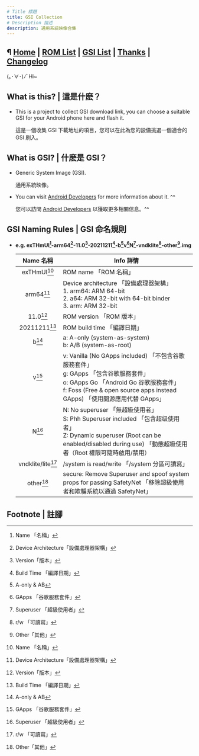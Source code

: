 ```yaml
---
# Title 標題
title: GSI Collection
# Description 描述
description: 通用系統映像合集
---
```


¶ [Home](./) | [ROM List](./docs/all-roms.md) | [GSI List](./docs/dl-aoslevel.md) | [Thanks](./docs/thanks.md) | [Changelog](./docs/changelog.md)
---

(｡･∀･)ﾉﾞHi~

## What is this? | 這是什麽？

- This is a project to collect GSI download link, you can choose a suitable GSI for your Android phone here and flash it.

  這是一個收集 GSI 下載地址的項目，您可以在此為您的設備挑選一個適合的 GSI 刷入。

## What is GSI? | 什麽是 GSI？

- Generic System Image (GSI).

  通用系統映像。

- You can visit [Android Developers](https://developer.android.com/topic/generic-system-image) for more information about it. ^^

  您可以訪問 [Android Developers](https://developer.android.com/topic/generic-system-image) 以獲取更多相關信息。^^

## GSI Naming Rules | GSI 命名規則

- **e.g. exTHmUI[^1]-arm64[^2]-11.0[^3]-20211211[^4]-b[^5]v[^6]N[^7]-vndklite[^8]-other[^9].img**

  |     Name 名稱     | Info 詳情                                                    |
  | :---------------: | ------------------------------------------------------------ |
  |    exTHmUI[^1]    | ROM name 「ROM 名稱」                                        |
  |     arm64[^2]     | Device architecture 「設備處理器架構」<br>1. arm64: ARM 64-bit<br>2. a64: ARM 32-bit with 64-bit binder<br>3. arm: ARM 32-bit |
  |     11.0[^3]      | ROM version 「ROM 版本」                                     |
  |   20211211[^4]    | ROM build time 「編譯日期」                                  |
  |       b[^5]       | a: A-only (system-as-system)<br>b: A/B (system-as-root)      |
  |       v[^6]       | v: Vanilla (No GApps included) 「不包含谷歌服務套件」<br>g: GApps 「包含谷歌服務套件」<br>o: GApps Go 「Android Go 谷歌服務套件」<br>f: Foss (Free & open source apps instead GApps) 「使用開源應用代替 GApps」 |
  |       N[^7]       | N: No superuser 「無超級使用者」<br/>S: Phh Superuser included 「包含超级使用者」<br/>Z: Dynamic superuser (Root can be enabled/disabled during use) 「動態超級使用者（Root 權限可隨時啟用/禁用） |
  | vndklite/lite[^8] | /system is read/write 「/system 分區可讀寫」                 |
  |     other[^9]     | secure: Remove Superuser and spoof system props for passing SafetyNet 「移除超級使用者和欺騙系統以通過 SafetyNet」 |

## Footnote | 註腳

[^1]:Name 「名稱」
[^2]:Device Architecture「設備處理器架構」
[^3]: Version「版本」
[^4]: Build Time 「編譯日期」
[^5]: A-only & AB
[^6]: GApps 「谷歌服務套件」
[^7]: Superuser 「超級使用者」
[^8]: r/w 「可讀寫」
[^9]: Other「其他」
